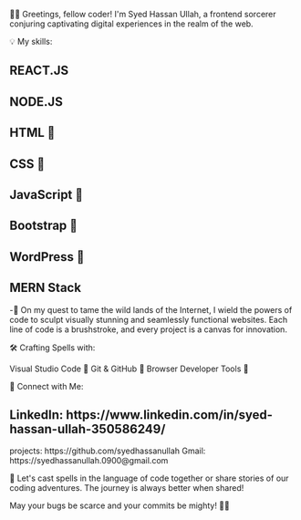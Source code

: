 👨‍💻 Greetings, fellow coder! I'm Syed Hassan Ullah, a frontend sorcerer conjuring captivating digital experiences in the realm of the web.

💡 My skills:

<h2>REACT.JS</h2>
<h2>NODE.JS</h2>
<h2>HTML 🧱</h2>
<h2>CSS 🎨</h2>
<h2>JavaScript 🚀</h2>
<h2>Bootstrap 🌈</h2>
<h2>WordPress 📝</h2>
<h2>MERN Stack</h2>
-🚀 On my quest to tame the wild lands of the Internet, I wield the powers of code to sculpt visually stunning and seamlessly functional websites. Each line of code is a brushstroke, and every project is a canvas for innovation.


🛠️ Crafting Spells with:

Visual Studio Code 🔮
Git & GitHub 🧙
Browser Developer Tools 🔧


🔗 Connect with Me:

<h2>LinkedIn:<span> <a>https://www.linkedin.com/in/syed-hassan-ullah-350586249/</a></span></h2>
<a>projects: https://github.com/syedhassanullah<a>
<a>Gmail: https://syedhassanullah.0900@gmail.com<a>


💬 Let's cast spells in the language of code together or share stories of our coding adventures. The journey is always better when shared!

May your bugs be scarce and your commits be mighty! 🌈✨

